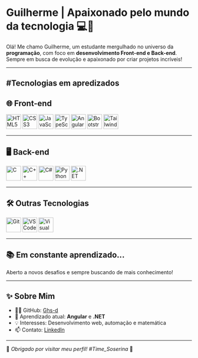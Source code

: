 # Guilherme | Apaixonado pelo mundo da tecnologia 💻🚀

Olá! Me chamo Guilherme, um estudante mergulhado no universo da **programação**, com foco em **desenvolvimento Front-end e Back-end**.  
Sempre em busca de evolução e apaixonado por criar projetos incríveis!

---
#Tecnologias em apredizados
---

## 🌐 Front-end

<div align="left">
  <img src="https://cdn.jsdelivr.net/gh/devicons/devicon/icons/html5/html5-original.svg" width="40" alt="HTML5"/>
  <img src="https://cdn.jsdelivr.net/gh/devicons/devicon/icons/css3/css3-original.svg" width="40" alt="CSS3"/>
  <img src="https://cdn.jsdelivr.net/gh/devicons/devicon/icons/javascript/javascript-original.svg" width="40" alt="JavaScript"/>
  <img src="https://cdn.jsdelivr.net/gh/devicons/devicon/icons/typescript/typescript-original.svg" width="40" alt="TypeScript"/>
  <img src="https://cdn.jsdelivr.net/gh/devicons/devicon/icons/angularjs/angularjs-original.svg" width="40" alt="Angular"/>
  <img src="https://cdn.jsdelivr.net/gh/devicons/devicon/icons/bootstrap/bootstrap-original.svg" width="40" alt="Bootstrap"/>
  <img src="https://www.svgrepo.com/show/374118/tailwind.svg" width="40" alt="Tailwind CSS"/>
</div>

---

## 🖥️ Back-end

<div align="left">
  <img src="https://cdn.jsdelivr.net/gh/devicons/devicon/icons/c/c-original.svg" width="40" alt="C"/>
  <img src="https://cdn.jsdelivr.net/gh/devicons/devicon/icons/cplusplus/cplusplus-original.svg" width="40" alt="C++"/>
  <img src="https://cdn.jsdelivr.net/gh/devicons/devicon/icons/csharp/csharp-original.svg" width="40" alt="C#"/>
  <img src="https://cdn.jsdelivr.net/gh/devicons/devicon/icons/python/python-original.svg" width="40" alt="Python"/>
  <img src="https://cdn.jsdelivr.net/gh/devicons/devicon/icons/dot-net/dot-net-original.svg" width="40" alt=".NET"/>
</div>

---

## 🛠️ Outras Tecnologias

<div align="left">
  <img src="https://cdn.jsdelivr.net/gh/devicons/devicon/icons/git/git-original.svg" width="40" alt="Git"/>
  <img src="https://cdn.jsdelivr.net/gh/devicons/devicon/icons/vscode/vscode-original.svg" width="40" alt="VS Code"/>
  <img src="https://visualstudio.microsoft.com/wp-content/uploads/2021/10/Product-Icon.svg" width="40" alt="Visual Studio"/>
</div>

---

## 📚 Em constante aprendizado...

Aberto a novos desafios e sempre buscando de mais conhecimento!

---

## ✨ Sobre Mim

- 👨‍💻 GitHub: [Ghs-d](https://github.com/Ghs-d)  
- 🌱 Aprendizado atual: **Angular** e **.NET**  
- 💡 Interesses: Desenvolvimento web, automação e matemática  
- 📫 Contato: [LinkedIn](https://www.linkedin.com/in/guilherme-henrique-629862355/) 

---

🔗 *Obrigado por visitar meu perfil!*
*#Time_Soserina* 🐍
